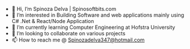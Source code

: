 - 👋 Hi, I’m Spinoza Delva | Spinosoftbits.com
- 👀 I’m interested in Building Software and web applications mainly using C# .Net & React/Node Application
- 🌱 I’m currently learning Computer Engineering at Hofstra University
- 💞️ I’m looking to collaborate on various projects
- 📫 How to reach me @ Spinozadelva347@hotmail.com 

